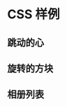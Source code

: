 # CSS 样例

## 跳动的心

<IFrameWrapper src="https://desktop.jeremyjone.com/example/jump-heart.html" />

## 旋转的方块

<IFrameWrapper src="https://desktop.jeremyjone.com/example/3d-cube.html" />

## 相册列表

<IFrameWrapper src="https://desktop.jeremyjone.com/example/list/show1.html" />
